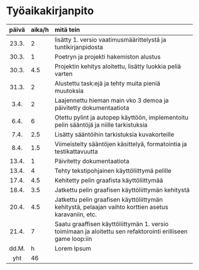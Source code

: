 # Työaikakirjanpito

| päivä | aika/h | mitä tein  |
| :----:|:-----| :-----|
| 23.3. | 2    | lisätty 1. versio vaatimusmäärittelystä ja tuntikirjanpidosta |
| 30.3. | 1  | Poetryn ja projekti hakemiston alustus |
| 30.3. | 4.5  | Projektin kehitys aloitettu, lisätty luokkia peliä varten |
| 31.3. | 2  | Alustettu task:ejä ja tehty muita pieniä muutoksia |
| 3.4. | 2  | Laajennettu hieman main vko 3 demoa ja päivitetty dokumentaatiota |
| 6.4. | 6  | Otettu pylint ja autopep käyttöön, implementoitu pelin sääntöjä ja niille tarkistuksia |
| 7.4. | 2.5  | Lisätty sääntöihin tarkistuksia kuvakorteille |
| 8.4. | 1.5  | Viimeistelty sääntöjen käsittelyä, formatointia ja testikattavuutta |
| 13.4. | 1  | Päivitetty dokumentaatiota |
| 13.4. | 4  | Tehty tekstipohjainen käyttöliittymä pelille |
| 17.4. | 4.5  | Kehitetty pelin graafista käyttöliittymää |
| 18.4. | 3.5  | Jatkettu pelin graafisen käyttöliittymän kehitystä |
| 20.4. | 4.5    | Jatkettu pelin graafisen käyttöliittymän kehitystä, pelaajan vaihto korttien asetus karavaniin, etc. |
| 21.4. | 7    | Saatu graaffisen käyttöliittymän 1. versio toimimaan ja aloitettu sen refaktorointi erilliseen game loop:iin |
| dd.M. | h    | Lorem Ipsum |
| yht   | 46   | | 

